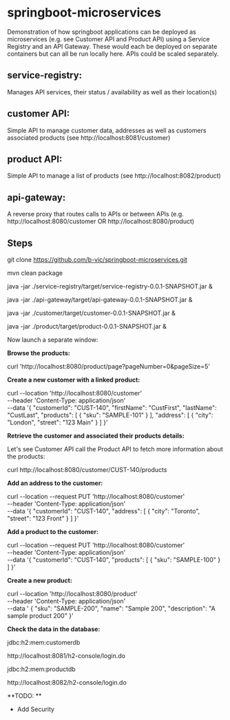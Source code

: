 # springboot-microservices

Demonstration of how springboot applications can be deployed as microservices (e.g. see Customer API and Product API) using a Service Registry and an API Gateway. These would each be deployed on separate containers but can all be run locally here.  APIs could be scaled separately.


## service-registry: 

Manages API services, their status / availability as well as their location(s)


## customer API: 

Simple API to manage customer data, addresses as well as customers associated products (see http://localhost:8081/customer)


## product API: 

Simple API to manage a list of products (see http://localhost:8082/product)


## api-gateway: 

A reverse proxy that routes calls to APIs or between APIs (e.g. http://localhost:8080/customer OR http://localhost:8080/product)


## Steps

git clone https://github.com/b-vic/springboot-microservices.git

mvn clean package

java -jar ./service-registry/target/service-registry-0.0.1-SNAPSHOT.jar &

java -jar ./api-gateway/target/api-gateway-0.0.1-SNAPSHOT.jar &

java -jar ./customer/target/customer-0.0.1-SNAPSHOT.jar &

java -jar ./product/target/product-0.0.1-SNAPSHOT.jar &



Now launch a separate window:



**Browse the products:**

curl 'http://localhost:8080/product/page?pageNumber=0&pageSize=5'


**Create a new customer with a linked product:**

curl --location 'http://localhost:8080/customer' \
--header 'Content-Type: application/json' \
--data '{
    "customerId": "CUST-140",
    "firstName": "CustFirst",
    "lastName": "CustLast",
    "products": [
        {
            "sku": "SAMPLE-101"
        }
    ],
    "address": [
        {
            "city": "London",
            "street": "123 Main"
        }
    ]
}'

**Retrieve the customer and associated their products details:**

Let's see Customer API call the Product API to fetch more information about the products:

curl http://localhost:8080/customer/CUST-140/products


**Add an address to the customer:**

curl --location --request PUT 'http://localhost:8080/customer' \
--header 'Content-Type: application/json' \
--data '{
    "customerId": "CUST-140",
    "address": [
        {
            "city": "Toronto",
            "street": "123 Front"
        }
    ]
}'

**Add a product to the customer:**

curl --location --request PUT 'http://localhost:8080/customer' \
--header 'Content-Type: application/json' \
--data '{
    "customerId": "CUST-140",
    "products": [
        {
            "sku": "SAMPLE-100"
        }
    ]
}'

**Create a new product:**

curl --location 'http://localhost:8080/product' \
--header 'Content-Type: application/json' \
--data '    {
        "sku": "SAMPLE-200",
        "name": "Sample 200",
        "description": "A sample product 200"
    }'


**Check the data in the database:**

jdbc:h2:mem:customerdb

http://localhost:8081/h2-console/login.do

jdbc:h2:mem:productdb

http://localhost:8082/h2-console/login.do


**TODO: **

- Add Security


